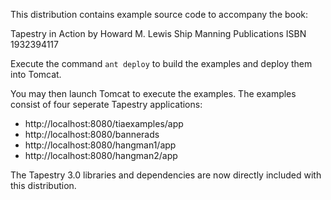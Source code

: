 This distribution contains example source code to accompany the book:

  Tapestry in Action
  by Howard M. Lewis Ship
  Manning Publications
  ISBN 1932394117
  
Execute the command `ant deploy` to build the examples and deploy them into Tomcat. 

You may then launch Tomcat to execute the examples. The examples consist of four seperate Tapestry applications:

* http://localhost:8080/tiaexamples/app
* http://localhost:8080/bannerads
* http://localhost:8080/hangman1/app
* http://localhost:8080/hangman2/app


The Tapestry 3.0 libraries and dependencies are now directly included with this distribution.
